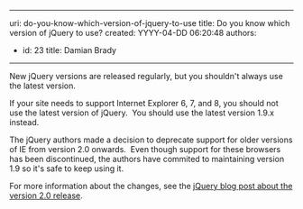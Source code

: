 

---
uri: do-you-know-which-version-of-jquery-to-use
title: Do you know which version of jQuery to use?
created: YYYY-04-DD 06:20:48
authors:
  - id: 23
    title: Damian Brady
---




<span class='intro'> New jQuery versions are released regularly, but you shouldn't always use the latest version.<br> </span>

<p>​If your site needs to support Internet Explorer 6, 7, and 8, you should not use the latest version of jQuery. &#160;You should use the latest version 1.9.x instead.</p><p>The jQuery authors made a decision to deprecate support for older versions of IE from version 2.0 onwards. &#160;Even though support for these browsers has been discontinued, the authors have commited to maintaining version 1.9 so it's safe to keep using it.</p><p>For more information about the changes, see the <a href="http&#58;//blog.jquery.com/2013/04/18/jquery-2-0-released/">jQuery&#160;blog post about the version 2.0 release</a>.</p>


